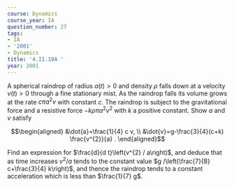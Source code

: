 ```yaml
---
course: Dynamics
course_year: IA
question_number: 27
tags:
- IA
- '2001'
- Dynamics
title: '4.II.10A '
year: 2001
---
```



A spherical raindrop of radius $a(t)>0$ and density $\rho$ falls down at a velocity $v(t)>0$ through a fine stationary mist. As the raindrop falls its volume grows at the rate $c \pi a^{2} v$ with constant $c$. The raindrop is subject to the gravitational force and a resistive force $-k \rho \pi a^{2} v^{2}$ with $k$ a positive constant. Show $a$ and $v$ satisfy

$$\begin{aligned}
&\dot{a}=\frac{1}{4} c v, \\
&\dot{v}=g-\frac{3}{4}(c+k) \frac{v^{2}}{a} .
\end{aligned}$$

Find an expression for $\frac{d}{d t}\left(v^{2} / a\right)$, and deduce that as time increases $v^{2} / a$ tends to the constant value $g /\left(\frac{7}{8} c+\frac{3}{4} k\right)$, and thence the raindrop tends to a constant acceleration which is less than $\frac{1}{7} g$.